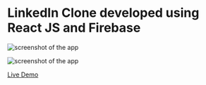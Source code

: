# LinkedIn Clone developed using React JS and Firebase

![screenshot of the app](https://raw.githubusercontent.com/praveenorugantitech/praveenorugantitech-reactjs-projects/master/0_Projects/praveenorugantitech-linkedin-clone/src/images/screenshot1.PNG "LinkedIn clone")

![screenshot of the app](https://raw.githubusercontent.com/praveenorugantitech/praveenorugantitech-reactjs-projects/master/0_Projects/praveenorugantitech-linkedin-clone/src/images/screenshot2.PNG "LinkedIn clone")

[Live Demo](https://praveenoruganti-linkedin-clone.firebaseapp.com/)
